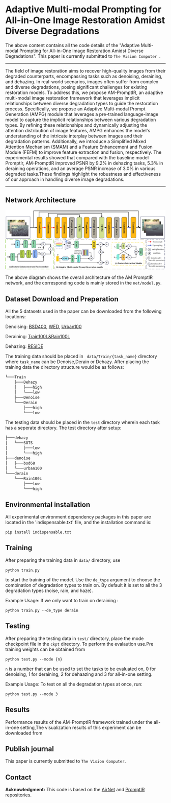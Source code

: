 # Adaptive Multi-modal Prompting for All-in-One Image Restoration Amidst Diverse Degradations
The above content contains all the code details of the "Adaptive Multi-modal Prompting for All-in-One Image Restoration Amidst Diverse Degradations". This paper is currently submitted to  ```The Vision Computer ```.

<hr />
The field of image restoration aims to recover high-quality images from their degraded counterparts, encompassing tasks such as denoising, deraining, and dehazing. In real-world scenarios, images often suffer from complex and diverse degradations, posing significant challenges for existing restoration models. To address this, we propose AM-PromptIR, an adaptive multi-modal image restoration framework that leverages implicit relationships between diverse degradation types to guide the restoration process. Specifically, we propose an Adaptive Multi-modal Prompt Generation (AMPG) module that leverages a pre-trained language-image model to capture the implicit relationships between various degradation types. By refining these relationships and dynamically adjusting the attention distribution of image features, AMPG enhances the model's understanding of the intricate interplay between images and their degradation patterns. Additionally, we introduce a Simplified Mixed Attention Mechanism (SMAM) and a Feature Enhancement and Fusion Module (FEFM) to improve feature extraction and fusion, respectively. The experimental results showed that compared with the baseline model PromptIr, AM-PromptIR improved PSNR by 9.2% in dehazing  tasks, 5.3% in deraining operations, and an average PSNR increase of 3.0% in various degraded tasks.These findings highlight the robustness and effectiveness of our approach in handling diverse image degradations.
<hr />

## Network Architecture

<img src = "AM-PromptIR.jpg"> 

The above diagram shows the overall architecture of the AM PromptIR network, and the corresponding code is mainly stored in the  ```net/model.py```.


## Dataset Download and Preperation

All the 5 datasets used in the paper can be downloaded from the following locations:

Denoising: [BSD400](https://drive.google.com/file/d/1idKFDkAHJGAFDn1OyXZxsTbOSBx9GS8N/view?usp=sharing), [WED](https://drive.google.com/file/d/19_mCE_GXfmE5yYsm-HEzuZQqmwMjPpJr/view?usp=sharing), [Urban100](https://drive.google.com/drive/folders/1B3DJGQKB6eNdwuQIhdskA64qUuVKLZ9u)

Deraining: [Train100L&Rain100L](https://drive.google.com/drive/folders/1-_Tw-LHJF4vh8fpogKgZx1EQ9MhsJI_f?usp=sharing)

Dehazing: [RESIDE](https://sites.google.com/view/reside-dehaze-datasets/reside-v0) 

The training data should be placed in ``` data/Train/{task_name}``` directory where ```task_name``` can be Denoise,Derain or Dehazy.
After placing the training data the directory structure would be as follows:
```
└───Train
    ├───Dehazy
    │   ├───high
    │   └───low
    ├───Denoise
    └───Derain
        ├───high
        └───low
```

The testing data should be placed in the ```test``` directory wherein each task has a seperate directory. The test directory after setup:

```
├───dehazy
│   └───SOTS
│       ├───low
│       └───high
├───denoise
│   ├───bsd68
│   └───urban100
└───derain
    └───Rain100L
        ├───low
        └───high
```

## Environmental installation

All experimental environment dependency packages in this paper are located in the 'indispensable.txt' file, and the installation command is:
```
pip install indispensable.txt
```
## Training

After preparing the training data in ```data/``` directory, use 
```
python train.py
```
to start the training of the model. Use the ```de_type``` argument to choose the combination of degradation types to train on. By default it is set to all the 3 degradation types (noise, rain, and haze).

Example Usage: If we only want to train on deraining :
```
python train.py --de_type derain
```

## Testing

After preparing the testing data in ```test/``` directory, place the mode checkpoint file in the ```ckpt``` directory.  To perform the evalaution use.Pre training weights can be obtained from
```
python test.py --mode {n}
```
```n``` is a number that can be used to set the tasks to be evaluated on, 0 for denoising, 1 for deraining, 2 for dehaazing and 3 for all-in-one setting.

Example Usage: To test on all the degradation types at once, run:

```
python test.py --mode 3
```

## Results
Performance results of the AM-PromptIR framework trained under the all-in-one setting,The visualization results of this experiment can be downloaded from 

## Publish journal
This paper is currently submitted to ```The Vision Computer```.

## Contact
**Acknowledgment:** This code is based on the [AirNet](https://github.com/XLearning-SCU/2022-CVPR-AirNet) and [PromptIR](https://github.com/va1shn9v/PromptIR) repositories. 

